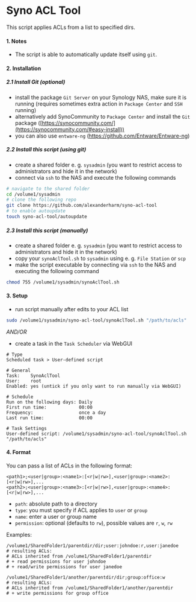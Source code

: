 # Syno ACL Tool

This script applies ACLs from a list to specified dirs.

#### 1. Notes

- The script is able to automatically update itself using `git`.

#### 2. Installation

##### 2.1 Install Git (optional)

- install the package `Git Server` on your Synology NAS, make sure it is running (requires sometimes extra action in `Package Center` and `SSH` running)
- alternatively add SynoCommunity to `Package Center` and install the `Git` package ([https://synocommunity.com/](https://synocommunity.com/#easy-install))
- you can also use `entware-ng` (<https://github.com/Entware/Entware-ng>)

##### 2.2 Install this script (using git)

- create a shared folder e. g. `sysadmin` (you want to restrict access to administrators and hide it in the network)
- connect via `ssh` to the NAS and execute the following commands

```bash
# navigate to the shared folder
cd /volume1/sysadmin
# clone the following repo
git clone https://github.com/alexanderharm/syno-acl-tool
# to enable autoupdate
touch syno-acl-tool/autoupdate
```

##### 2.3 Install this script (manually)

- create a shared folder e. g. `sysadmin` (you want to restrict access to administrators and hide it in the network)
- copy your `synoAclTool.sh` to `sysadmin` using e. g. `File Station` or `scp`
- make the script executable by connecting via `ssh` to the NAS and executing the following command

```bash
chmod 755 /volume1/sysadmin/synoAclTool.sh
```

#### 3. Setup

- run script manually after edits to your ACL list

```bash
sudo /volume1/sysadmin/syno-acl-tool/synoAclTool.sh "/path/to/acls"
```

*AND/OR*

- create a task in the `Task Scheduler` via WebGUI

```
# Type
Scheduled task > User-defined script

# General
Task:    SynoAclTool
User:    root
Enabled: yes (untick if you only want to run manually via WebGUI)

# Schedule
Run on the following days: Daily
First run time:            00:00
Frequency:                 once a day
Last run time:			   00:00

# Task Settings
User-defined script: /volume1/sysadmin/syno-acl-tool/synoAclTool.sh "/path/to/acls"
```

#### 4. Format

You can pass a list of ACLs in the following format:

```
<path1>;<user|group>:<name1>:[<r|w|rw>],<user|group>:<name2>:[<r|w|rw>],...
<path2>;<user|group>:<name3>:[<r|w|rw>],<user|group>:<name4>:[<r|w|rw>],...
```

- `path`: absolute path to a directory
- `type`: you must specify if ACL applies to `user` or `group`
- `name`: enter a user or group name
- `permission`: optional (defaults to `rw`), possible values are `r`, `w`, `rw`

Examples:

```
/volume1/SharedFolder1/parentdir/dir;user:johndoe:r,user:janedoe
# resulting ACLs:
# ACLs inherited from /volume1/SharedFolder1/parentdir
# + read permissions for user johndoe
# + read/write permissions for user janedoe

/volume1/SharedFolder1/another/parentdir/dir;group:office:w
# resulting ACLs:
# ACLs inherited from /volume1/SharedFolder1/another/parentdir
# + write permissions for group office
```